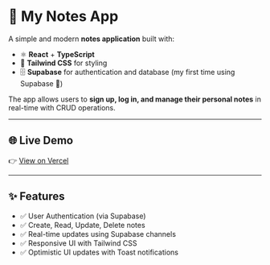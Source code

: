# 📝 My Notes App

A simple and modern **notes application** built with:

- ⚛️ **React** + **TypeScript**
- 🎨 **Tailwind CSS** for styling
- 🗄️ **Supabase** for authentication and database (my first time using Supabase 🚀)

The app allows users to **sign up, log in, and manage their personal notes** in real-time with CRUD operations.

---

## 🌐 Live Demo
👉 [View on Vercel](https://my-notes-app-alpha-five.vercel.app)

---

## ✨ Features
- ✅ User Authentication (via Supabase)
- ✅ Create, Read, Update, Delete notes
- ✅ Real-time updates using Supabase channels
- ✅ Responsive UI with Tailwind CSS
- ✅ Optimistic UI updates with Toast notifications
